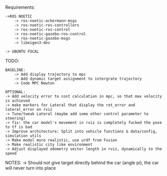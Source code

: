 Requirements:

    ->ROS NOETIC
        -> ros-noetic-ackermann-msgs
        -> ros-noetic-ros-controllers
        -> ros-noetic-ros-control
        -> ros-noetic-gazebo-ros-control
        -> ros-noetic-gazebo-msgs
        -> libeigen3-dev

    -> UBUNTU FOCAL
    
TODO:

    BASELINE:
        -> Add display trajectory to mpc
        -> Add dynamic target assignment to intergrate trajectory
        -> Code MPC Newton

    OPTIONAL:
    -> Add velocity error to cost calculation in mpc, so that max velocity is achieved
    -> make markers for Lateral that display the rot_error and lateral_error on rviz
    -> Tune/tweak Lateral (maybe add some other control parameter to steering)
    -> fix: the car model's movement in rviz is completely fucked the pose to tf is bad
    -> Improve architecture: Split into vehicle functions & data/config,  simulation utils
    -> Make model more realistic, use urdf from Fusion
    -> Make realistic city like environment
    -> Adjust displayed odometry vector length in rviz, dynamically to the speed
    

NOTES:
    -> Should not give target directly behind the car (angle pi), the car will  never turn into place